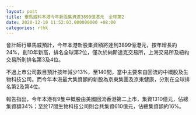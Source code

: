 ```yaml
---
layout: post
title: 畢馬威料本港今年新股集資達3899億港元　全球第2
date: 2020-12-10 11:52:03.000000000 +08:00
categories: rthk
---
```


會計師行畢馬威預計，今年本港新股集資額將達到3899億港元，按年增長約24%，創10年新高，排名全球第2位，僅次於納斯達克交易所，上海交易所及紐約交易所則排名第3及4位。

不過上市公司數目預計按年減少13%，至140間，當中主要來自回流的中概股及生物科技公司。而今年本港最大集資額的新股為京東集團及京東健康，分別在全球排名第2及第4位。

報告指出，今年本港有9隻中概股由美國回流香港第二上市，集資1310億元，佔總集資額34%；至於17間生物科技公司則合共集資610億元，佔總集資額約16%。
